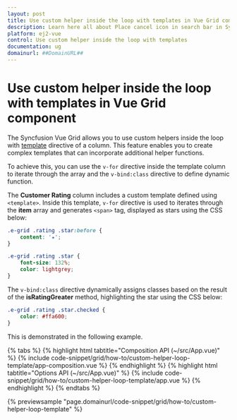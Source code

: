 ```yaml
---
layout: post
title: Use custom helper inside the loop with templates in Vue Grid component | Syncfusion
description: Learn here all about Place cancel icon in search bar in Syncfusion Vue Grid component of Syncfusion Essential JS 2 and more.
platform: ej2-vue
control: Use custom helper inside the loop with templates 
documentation: ug
domainurl: ##DomainURL##
---
```


# Use custom helper inside the loop with templates in Vue Grid component

The Syncfusion Vue Grid allows you to use custom helpers inside the loop with [template](https://ej2.syncfusion.com/vue/documentation/api/grid/column/#template) directive of a column. This feature enables you to create complex templates that can incorporate additional helper functions.

To achieve this, you can use the `v-for` directive inside the template column to iterate through the array and the `v-bind:class` directive to define dynamic function.

The **Customer Rating** column includes a custom template defined using `<template>`. Inside this template, `v-for` directive is used to iterates through the **item** array and generates `<span>` tag, displayed as stars using the CSS below:

```css
.e-grid .rating .star:before {
    content: '★';
}

.e-grid .rating .star {
    font-size: 132%;
    color: lightgrey;
}
```

The `v-bind:class` directive dynamically assigns classes based on the result of the **isRatingGreater** method, highlighting the star using the CSS below:

```css
.e-grid .rating .star.checked {
    color: #ffa600;
}
```

This is demonstrated in the following example.

{% tabs %}
{% highlight html tabtitle="Composition API (~/src/App.vue)" %}
{% include code-snippet/grid/how-to/custom-helper-loop-template/app-composition.vue %}
{% endhighlight %}
{% highlight html tabtitle="Options API (~/src/App.vue)" %}
{% include code-snippet/grid/how-to/custom-helper-loop-template/app.vue %}
{% endhighlight %}
{% endtabs %}
        
{% previewsample "page.domainurl/code-snippet/grid/how-to/custom-helper-loop-template" %}